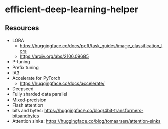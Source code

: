 # efficient-deep-learning-helper

## Resources
- LORA
    - https://huggingface.co/docs/peft/task_guides/image_classification_lora
    - https://arxiv.org/abs/2106.09685
- P-tuning
- Prefix tuning
- IA3
- Accelerate for PyTorch
    - https://huggingface.co/docs/accelerate/
- Deepseed
- Fully sharded data parallel
- Mixed-precision
- Flash attention
- bits and bytes: https://huggingface.co/blog/4bit-transformers-bitsandbytes
- Attention sinks: https://huggingface.co/blog/tomaarsen/attention-sinks